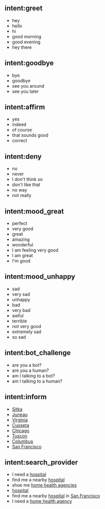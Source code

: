 ## intent:greet
- hey
- hello
- hi
- good morning
- good evening
- hey there

## intent:goodbye
- bye
- goodbye
- see you around
- see you later

## intent:affirm
- yes
- indeed
- of course
- that sounds good
- correct

## intent:deny
- no
- never
- I don't think so
- don't like that
- no way
- not really

## intent:mood_great
- perfect
- very good
- great
- amazing
- wonderful
- I am feeling very good
- I am great
- I'm good

## intent:mood_unhappy
- sad
- very sad
- unhappy
- bad
- very bad
- awful
- terrible
- not very good
- extremely sad
- so sad

## intent:bot_challenge
- are you a bot?
- are you a human?
- am I talking to a bot?
- am I talking to a human?

## intent:inform
- [Sitka](location)
- [Juneau](location)
- [Virginia](location)
- [Cusseta](location)
- [Chicago](location)
- [Tuscon](location)
- [Columbus](location)
- [San Francisco](location)

## intent:search_provider
- I need a [hospital](facility_type)
- find me a nearby [hospital](facility_type)
- shoe me [home health agencies](facility_type)
- [hospital](facility_type)
- find me a nearby [hospital](facility_type) in [San Francisco](location)
- I need a [home health agency](facility_type)